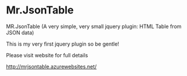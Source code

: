Mr.JsonTable
============
MR.JsonTable
(A very simple, very small jquery plugin: HTML Table from JSON data)

This is my very first jquery plugin so be gentle!

Please visit website for full details

http://mrjsontable.azurewebsites.net/
